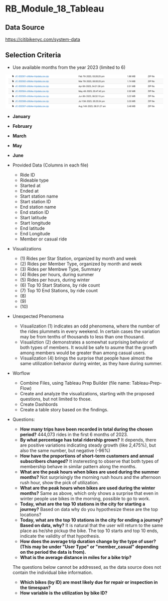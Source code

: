 # RB_Module_18_Tableau

## Data Source

<https://citibikenyc.com/system-data>

## Selection Criteria

- Use available months from the year 2023 (limited to 6)

![Select Months](images/image.png)

- **January**
- **February**
- **March**
- **May**
- **June**

- Provided Data (Columns in each file)

  - Ride ID
  - Rideable type
  - Started at
  - Ended at
  - Start station name
  - Start station ID
  - End station name
  - End station ID
  - Start latitude
  - Start longitude
  - End latitude
  - End Longitude
  - Member or casual ride

- Visualizations
  - (1) Rides per Star Station, organized by month and week
  - (2) Rides per Member Type, organized by month and week
  - (3) Rides per Membwe Type, Summary
  - (4) Rides per hours, during summer
  - (5) Rides per hours, during winter
  - (6) Top 10 Start Stations, by ride count
  - (7) Top 10 End Stations, by ride count
  - (8)
  - (9)
  - (10)



- Unexpected Phenomena
  - Visualization (1) indicates an odd phenomena, where the number of the rides plummets in every weekend. In certain cases the variation may be from tenths of thousands to less than one thousand.
  - Visualiztion (2) demonstrates a somewhat surprising behavior of both types of members. It would be safe to asume that the growth among members would be greater than among casual users.
  - Visualization (4) brings the surprise that people have almost the same utilization behavior during winter, as they have during summer.

- Worflow
  - Combine Files, using Tableau Prep Builder (file name: Tableau-Prep-Flow)
  - Create and analyze the visualizations, starting with the proposed questions, but not limited to those.
  - Create Dashbords
  - Create a table story based on the findings.

- Questions:

  - **How many trips have been recorded in total during the chosen period?** 444,073 rides in the first 6 months of 2023.
  - **By what percentage has total ridership grown?** It depends, there are positive variations indicating steady growth (like 2,475%), but also the same number, but negative (-96%)
  - **How have the proportions of short-term customers and annual subscribers changed?** It insteresting to observe that both types of membership behave in similar pattern along the months.
  - **What are the peak hours when bikes are used during the summer months?** Not surprisingly the morning rush hours and the afternoon rush hour, show the pick of utilization.
  - **What are the peak hours when bikes are used during the winter months?** Same as above, which only shows a surprise that even in winter people use bikes in the morning, possible to go to work.
  - **Today, what are the top 10 stations in the city for starting a journey?** Based on data why do you hypothesize these are the top locations?
  - **Today, what are the top 10 stations in the city for ending a journey? Based on data, why?** It is natural that the user will return to the same place as he/she pickup the bike.
  The top 10 starts and top 10 ends, indicate the validity of that hypothesis.
  - **How does the average trip duration change by the type of user? (This may be under "User Type" or "member_casual" depending on the period the data is from).**
  - **What is the average distance in miles for a bike trip?**

  The questions below cannot be addressed, as the data source does not contain the individual bike information.
  - **Which bikes (by ID) are most likely due for repair or inspection in the timespan?**
  - **How variable is the utilization by bike ID?**

  